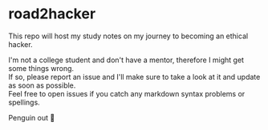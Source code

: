 # road2hacker

This repo will host my study notes on my journey to becoming an ethical hacker.

I'm not a college student and don't have a mentor, therefore I might get some things wrong.  
If so, please report an issue and I'll make sure to take a look at it and update as soon as possible.  
Feel free to open issues if you catch any markdown syntax problems or spellings.  

Penguin out 🐧
